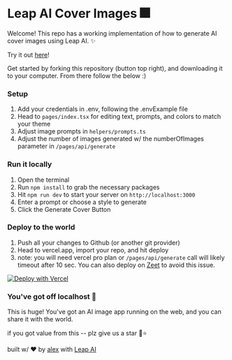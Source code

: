 # Leap AI Cover Images 🎆

Welcome! This repo has a working implementation of how to generate AI cover images using Leap AI. ✨

Try it out [here](https://ai-cover-images.vercel.app/)!

Get started by forking this repository (button top right), and downloading it to your computer. From there follow the below :)

### Setup

1. Add your credentials in .env, following the .envExample file
2. Head to `pages/index.tsx` for editing text, prompts, and colors to match your theme
3. Adjust image prompts in `helpers/prompts.ts`
4. Adjust the number of images generated w/ the numberOfImages parameter in `/pages/api/generate`

### Run it locally

1. Open the terminal
2. Run `npm install` to grab the necessary packages
3. Hit `npm run dev` to start your server on `http://localhost:3000`
4. Enter a prompt or choose a style to generate
5. Click the Generate Cover Button

### Deploy to the world

1. Push all your changes to Github (or another git provider)
2. Head to vercel.app, import your repo, and hit deploy
3. note: you will need vercel pro plan or `/pages/api/generate` call will likely timeout after 10 sec. You can also deploy on [Zeet](https://zeet.co/) to avoid this issue.

[![Deploy with Vercel](https://vercel.com/button)](https://vercel.com/import/project?template=https://github.com/alexschachne/leap-ai-cover-images.git)

### You've got off localhost 👏

This is huge! You've got an AI image app running on the web, and you can share it with the world.

if you got value from this -- plz give us a star 🙂⭐

built w/ ❤️ by [alex](https://twitter.com/thealexshaq) with [Leap AI](https://tryleap.ai)
